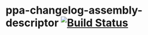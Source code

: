 # ppa-changelog-assembly-descriptor [![Build Status](https://travis-ci.com/agrica/ppa-changelog-assembly-descriptor.svg?branch=master)](https://travis-ci.com/agrica/ppa-changelog-assembly-descriptor)
